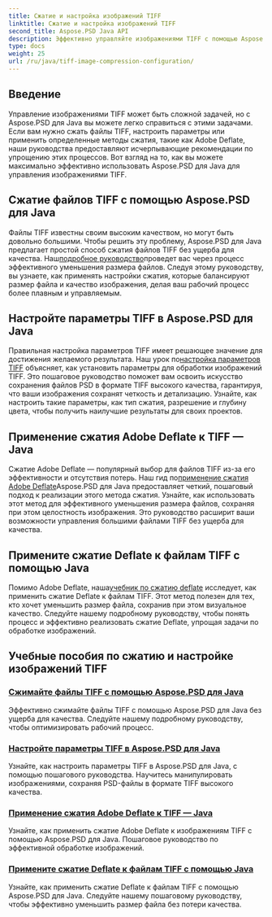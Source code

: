 ```yaml
---
title: Сжатие и настройка изображений TIFF
linktitle: Сжатие и настройка изображений TIFF
second_title: Aspose.PSD Java API
description: Эффективно управляйте изображениями TIFF с помощью Aspose.PSD для Java. Научитесь сжимать, настраивать и применять сжатие Adobe Deflate к файлам TIFF с помощью наших пошаговых руководств.
type: docs
weight: 25
url: /ru/java/tiff-image-compression-configuration/
---
```

## Введение

Управление изображениями TIFF может быть сложной задачей, но с Aspose.PSD для Java вы можете легко справиться с этими задачами. Если вам нужно сжать файлы TIFF, настроить параметры или применить определенные методы сжатия, такие как Adobe Deflate, наши руководства предоставляют исчерпывающие рекомендации по упрощению этих процессов. Вот взгляд на то, как вы можете максимально эффективно использовать Aspose.PSD для Java для управления изображениями TIFF.

## Сжатие файлов TIFF с помощью Aspose.PSD для Java

 Файлы TIFF известны своим высоким качеством, но могут быть довольно большими. Чтобы решить эту проблему, Aspose.PSD для Java предлагает простой способ сжатия файлов TIFF без ущерба для качества. Наш[подробное руководство](./compress-tiff-files/)проведет вас через процесс эффективного уменьшения размера файлов. Следуя этому руководству, вы узнаете, как применять настройки сжатия, которые балансируют размер файла и качество изображения, делая ваш рабочий процесс более плавным и управляемым.

## Настройте параметры TIFF в Aspose.PSD для Java

 Правильная настройка параметров TIFF имеет решающее значение для достижения желаемого результата. Наш урок по[настройка параметров TIFF](./configure-tiff-options/) объясняет, как установить параметры для обработки изображений TIFF. Это пошаговое руководство поможет вам освоить искусство сохранения файлов PSD в формате TIFF высокого качества, гарантируя, что ваши изображения сохранят четкость и детализацию. Узнайте, как настроить такие параметры, как тип сжатия, разрешение и глубину цвета, чтобы получить наилучшие результаты для своих проектов.

## Применение сжатия Adobe Deflate к TIFF — Java

 Сжатие Adobe Deflate — популярный выбор для файлов TIFF из-за его эффективности и отсутствия потерь. Наш гид по[применение сжатия Adobe Deflate](./apply-adobe-deflate-compression-tiff/)Aspose.PSD для Java предоставляет четкий, пошаговый подход к реализации этого метода сжатия. Узнайте, как использовать этот метод для эффективного уменьшения размера файлов, сохраняя при этом целостность изображения. Это руководство расширит ваши возможности управления большими файлами TIFF без ущерба для качества.

## Примените сжатие Deflate к файлам TIFF с помощью Java

 Помимо Adobe Deflate, наша[учебник по сжатию deflate](./apply-deflate-compression-tiff-files/) исследует, как применить сжатие Deflate к файлам TIFF. Этот метод полезен для тех, кто хочет уменьшить размер файла, сохранив при этом визуальное качество. Следуйте нашему подробному руководству, чтобы понять процесс и эффективно реализовать сжатие Deflate, упрощая задачи по обработке изображений.

## Учебные пособия по сжатию и настройке изображений TIFF
### [Сжимайте файлы TIFF с помощью Aspose.PSD для Java](./compress-tiff-files/)
Эффективно сжимайте файлы TIFF с помощью Aspose.PSD для Java без ущерба для качества. Следуйте нашему подробному руководству, чтобы оптимизировать рабочий процесс.
### [Настройте параметры TIFF в Aspose.PSD для Java](./configure-tiff-options/)
Узнайте, как настроить параметры TIFF в Aspose.PSD для Java, с помощью пошагового руководства. Научитесь манипулировать изображениями, сохраняя PSD-файлы в формате TIFF высокого качества.
### [Применение сжатия Adobe Deflate к TIFF — Java](./apply-adobe-deflate-compression-tiff/)
Узнайте, как применить сжатие Adobe Deflate к изображениям TIFF с помощью Aspose.PSD для Java. Пошаговое руководство по эффективной обработке изображений.
### [Примените сжатие Deflate к файлам TIFF с помощью Java](./apply-deflate-compression-tiff-files/)
Узнайте, как применить сжатие Deflate к файлам TIFF с помощью Aspose.PSD для Java. Следуйте нашему пошаговому руководству, чтобы эффективно уменьшить размер файла без потери качества.